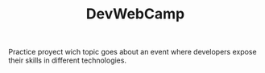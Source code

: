 <h1 align="center">DevWebCamp</h1>
<br>
<p>Practice proyect wich topic goes about an event where developers expose their skills in different technologies.</p>
